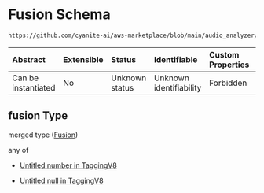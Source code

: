 # Fusion Schema

```txt
https://github.com/cyanite-ai/aws-marketplace/blob/main/audio_analyzer/schemes/marketplace_v1/schema/TaggingV8.schema.json#/$defs/SubgenreScoresV1/properties/fusion
```



| Abstract            | Extensible | Status         | Identifiable            | Custom Properties | Additional Properties | Access Restrictions | Defined In                                                                     |
| :------------------ | :--------- | :------------- | :---------------------- | :---------------- | :-------------------- | :------------------ | :----------------------------------------------------------------------------- |
| Can be instantiated | No         | Unknown status | Unknown identifiability | Forbidden         | Allowed               | none                | [TaggingV8.schema.json\*](../out/TaggingV8.schema.json "open original schema") |

## fusion Type

merged type ([Fusion](taggingv8-defs-subgenrescoresv1-properties-fusion.md))

any of

* [Untitled number in TaggingV8](taggingv8-defs-subgenrescoresv1-properties-fusion-anyof-0.md "check type definition")

* [Untitled null in TaggingV8](taggingv8-defs-subgenrescoresv1-properties-fusion-anyof-1.md "check type definition")
